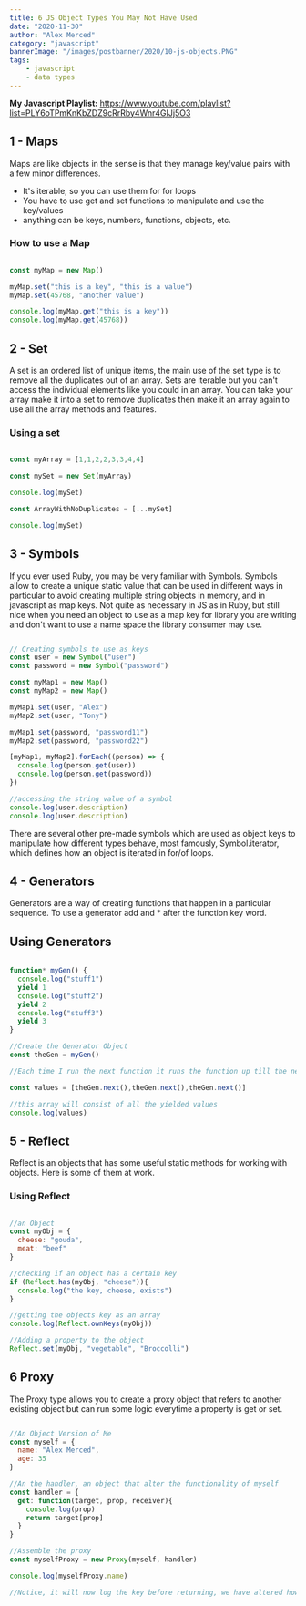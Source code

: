 ```yaml
---
title: 6 JS Object Types You May Not Have Used
date: "2020-11-30"
author: "Alex Merced"
category: "javascript"
bannerImage: "/images/postbanner/2020/10-js-objects.PNG"
tags:
    - javascript
    - data types
---
```


**My Javascript Playlist:** https://www.youtube.com/playlist?list=PLY6oTPmKnKbZDZ9cRrRby4Wnr4GIJj5O3

## 1 - Maps

Maps are like objects in the sense is that they manage key/value pairs with a few minor differences.

- It's iterable, so you can use them for for loops
- You have to use get and set functions to manipulate and use the key/values
- anything can be keys, numbers, functions, objects, etc.

### How to use a Map

```js

const myMap = new Map()

myMap.set("this is a key", "this is a value")
myMap.set(45768, "another value")

console.log(myMap.get("this is a key"))
console.log(myMap.get(45768))

```

## 2 - Set

A set is an ordered list of unique items, the main use of the set type is to remove all the duplicates out of an array. Sets are iterable but you can't access the individual elements like you could in an array. You can take your array make it into a set to remove duplicates then make it an array again to use all the array methods and features.

### Using a set

```js

const myArray = [1,1,2,2,3,3,4,4]

const mySet = new Set(myArray)

console.log(mySet)

const ArrayWithNoDuplicates = [...mySet]

console.log(mySet)
```

## 3 - Symbols

If you ever used Ruby, you may be very familiar with Symbols. Symbols allow to create a unique static value that can be used in different ways in particular to avoid creating multiple string objects in memory, and in javascript as map keys. Not quite as necessary in JS as in Ruby, but still nice when you need an object to use as a map key for library you are writing and don't want to use a name space the library consumer may use.

```js

// Creating symbols to use as keys
const user = new Symbol("user")
const password = new Symbol("password")

const myMap1 = new Map()
const myMap2 = new Map()

myMap1.set(user, "Alex")
myMap2.set(user, "Tony")

myMap1.set(password, "password11")
myMap2.set(password, "password22")

[myMap1, myMap2].forEach((person) => {
  console.log(person.get(user))
  console.log(person.get(password))
})

//accessing the string value of a symbol
console.log(user.description)
console.log(user.description)

```

There are several other pre-made symbols which are used as object keys to manipulate how different types behave, most famously, Symbol.iterator, which defines how an object is iterated in for/of loops.

## 4 - Generators

Generators are a way of creating functions that happen in a particular sequence. To use a generator add and * after the function key word.

## Using Generators

```js

function* myGen() {
  console.log("stuff1")
  yield 1
  console.log("stuff2")
  yield 2
  console.log("stuff3")
  yield 3
}

//Create the Generator Object
const theGen = myGen()

//Each time I run the next function it runs the function up till the next yield statement and returns the yielded value

const values = [theGen.next(),theGen.next(),theGen.next()]

//this array will consist of all the yielded values
console.log(values)

```

## 5 - Reflect

Reflect is an objects that has some useful static methods for working with objects. Here is some of them at work.

### Using Reflect

```js

//an Object
const myObj = {
  cheese: "gouda",
  meat: "beef"
}

//checking if an object has a certain key
if (Reflect.has(myObj, "cheese")){
  console.log("the key, cheese, exists")
}

//getting the objects key as an array
console.log(Reflect.ownKeys(myObj))

//Adding a property to the object
Reflect.set(myObj, "vegetable", "Broccolli")

```

## 6 Proxy

The Proxy type allows you to create a proxy object that refers to another existing object but can run some logic everytime a property is get or set.

```js 

//An Object Version of Me
const myself = {
  name: "Alex Merced",
  age: 35
}

//An the handler, an object that alter the functionality of myself
const handler = {
  get: function(target, prop, receiver){
    console.log(prop)
    return target[prop]
  }
}

//Assemble the proxy
const myselfProxy = new Proxy(myself, handler)

console.log(myselfProxy.name)

//Notice, it will now log the key before returning, we have altered how the object fetches properties.
```